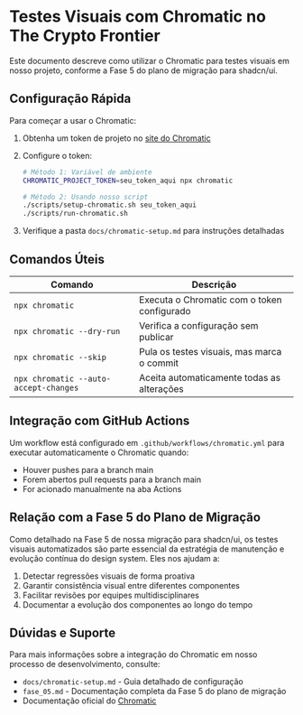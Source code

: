 # Testes Visuais com Chromatic no The Crypto Frontier

Este documento descreve como utilizar o Chromatic para testes visuais em nosso projeto, conforme a Fase 5 do plano de migração para shadcn/ui.

## Configuração Rápida

Para começar a usar o Chromatic:

1. Obtenha um token de projeto no [site do Chromatic](https://www.chromatic.com/start)

2. Configure o token:
   ```bash
   # Método 1: Variável de ambiente
   CHROMATIC_PROJECT_TOKEN=seu_token_aqui npx chromatic
   
   # Método 2: Usando nosso script
   ./scripts/setup-chromatic.sh seu_token_aqui
   ./scripts/run-chromatic.sh
   ```

3. Verifique a pasta `docs/chromatic-setup.md` para instruções detalhadas

## Comandos Úteis

| Comando | Descrição |
|---------|-----------|
| `npx chromatic` | Executa o Chromatic com o token configurado |
| `npx chromatic --dry-run` | Verifica a configuração sem publicar |
| `npx chromatic --skip` | Pula os testes visuais, mas marca o commit |
| `npx chromatic --auto-accept-changes` | Aceita automaticamente todas as alterações |

## Integração com GitHub Actions

Um workflow está configurado em `.github/workflows/chromatic.yml` para executar automaticamente o Chromatic quando:

- Houver pushes para a branch main
- Forem abertos pull requests para a branch main
- For acionado manualmente na aba Actions

## Relação com a Fase 5 do Plano de Migração

Como detalhado na Fase 5 de nossa migração para shadcn/ui, os testes visuais automatizados são parte essencial da estratégia de manutenção e evolução contínua do design system. Eles nos ajudam a:

1. Detectar regressões visuais de forma proativa
2. Garantir consistência visual entre diferentes componentes
3. Facilitar revisões por equipes multidisciplinares
4. Documentar a evolução dos componentes ao longo do tempo

## Dúvidas e Suporte

Para mais informações sobre a integração do Chromatic em nosso processo de desenvolvimento, consulte:

- `docs/chromatic-setup.md` - Guia detalhado de configuração
- `fase_05.md` - Documentação completa da Fase 5 do plano de migração
- Documentação oficial do [Chromatic](https://www.chromatic.com/docs/) 